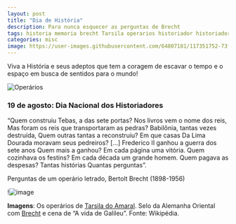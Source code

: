 ```yaml
---
layout: post
title: "Dia de História"
description: Para nunca esquecer as perguntas de Brecht
tags: historia memoria brecht Tarsila operarios historiador historiadores teatro history teatro modernismo
categories: misc
image: https://user-images.githubusercontent.com/64807181/117351752-73ffeb80-ae84-11eb-9f14-ce85f7947039.png
---
```


Viva a História e seus adeptos que tem a coragem de escavar o tempo e o espaço em busca de sentidos para o mundo!

![Operários](https://user-images.githubusercontent.com/64807181/120908982-5a4df180-c646-11eb-963e-85330716e3ca.png)

### **19 de agosto: Dia Nacional dos Historiadores**

“Quem construiu Tebas, a das sete portas? 
Nos livros vem o nome dos reis, 
Mas foram os reis que transportaram as pedras? 
Babilônia, tantas vezes destruída, Quem outras tantas a reconstruiu? 
Em que casas Da Lima Dourada moravam seus pedreiros? \[…\] 
Frederico II ganhou a guerra dos sete anos 
Quem mais a ganhou? Em cada página uma vitória. 
Quem cozinhava os festins? Em cada década um grande homem. 
Quem pagava as despesas? 
Tantas histórias Quantas perguntas”. 

Perguntas de um operário letrado, Bertolt Brecht (1898-1956)

!![image](https://user-images.githubusercontent.com/64807181/120908991-6f2a8500-c646-11eb-91fe-6079b7bcc101.png)

**Imagens**: Os operários de [Tarsila do Amaral](https://en.wikipedia.org/wiki/Tarsila_do_Amaral). Selo da Alemanha Oriental com [Brecht](https://pt.wikipedia.org/wiki/Bertolt_Brecht) e cena de “A vida de Galileu”. Fonte: Wikipédia.
